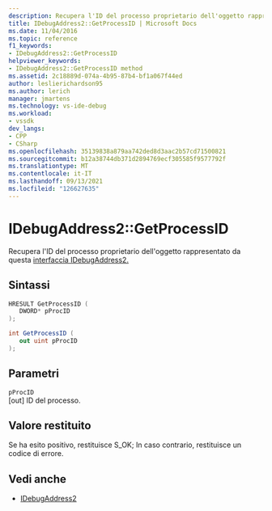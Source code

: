 ```yaml
---
description: Recupera l'ID del processo proprietario dell'oggetto rappresentato da questa interfaccia IDebugAddress2.
title: IDebugAddress2::GetProcessID | Microsoft Docs
ms.date: 11/04/2016
ms.topic: reference
f1_keywords:
- IDebugAddress2::GetProcessID
helpviewer_keywords:
- IDebugAddress2::GetProcessID method
ms.assetid: 2c18889d-074a-4b95-87b4-bf1a067f44ed
author: leslierichardson95
ms.author: lerich
manager: jmartens
ms.technology: vs-ide-debug
ms.workload:
- vssdk
dev_langs:
- CPP
- CSharp
ms.openlocfilehash: 35139838a879aa742ded8d3aac2b57cd71500821
ms.sourcegitcommit: b12a38744db371d2894769ecf305585f9577792f
ms.translationtype: MT
ms.contentlocale: it-IT
ms.lasthandoff: 09/13/2021
ms.locfileid: "126627635"
---
```

# <a name="idebugaddress2getprocessid"></a>IDebugAddress2::GetProcessID
Recupera l'ID del processo proprietario dell'oggetto rappresentato da questa [interfaccia IDebugAddress2.](../../../extensibility/debugger/reference/idebugaddress2.md)

## <a name="syntax"></a>Sintassi

```cpp
HRESULT GetProcessID (
   DWORD* pProcID
);
```

```csharp
int GetProcessID (
   out uint pProcID
);
```

## <a name="parameters"></a>Parametri
`pProcID`\
[out] ID del processo.

## <a name="return-value"></a>Valore restituito
 Se ha esito positivo, restituisce S_OK; In caso contrario, restituisce un codice di errore.

## <a name="see-also"></a>Vedi anche
- [IDebugAddress2](../../../extensibility/debugger/reference/idebugaddress2.md)
